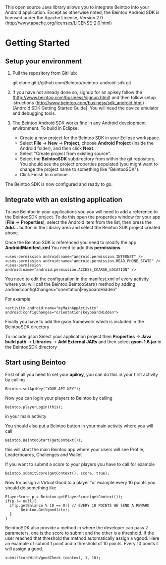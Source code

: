 This open source Java library allows you to integrate Beintoo into your Android application. Except as otherwise noted, the Beintoo Android SDK is licensed under the Apache License, Version 2.0 (http://www.apache.org/licenses/LICENSE-2.0.html)

Getting Started
===============

Setup your environment
--------------------------

1. Pull the repository from GitHub:

    git clone git://github.com/Beintoo/beintoo-android-sdk.git

2. If you have not already done so, signup for an apikey follow the (http://www.beintoo.com/business/signup.html) and then follow setup istructions (http://www.beintoo.com/business/sdk_android.html) [Android SDK Getting Started Guide]. You will need the device emulator and debugging tools.

3. The Beintoo Android SDK works fine in any Android development environment. To build in Eclipse:

	* Create a new project for the Beintoo SDK in your Eclipse workspace. 
	* Select __File__ -> __New__ -> __Project__, choose __Android Project__ (inside the Android folder), and then click __Next__.
	* Select "Create project from existing source".
	* Select the __BeintooSDK__ subdirectory from within the git repository. You should see the project properties populated (you might want to change the project name to something like "BeintooSDK").
	* Click Finish to continue.

The Beintoo SDK is now configured and ready to go.  



Integrate with an existing application
-----------

To use Beintoo in your applications you you will need to add a reference to the BeintooSDK project. To do this open the properties window for your app (__File__ -> __Properties__), select the Android item from the list, then press the __Add...__ button in the Library area and select the Beintoo SDK project created above.

Once the Beintoo SDK is referenced you need to modify the app __AndroidManifest.xml__ 
You need to add this __permissions__

	
	<uses-permission android:name="android.permission.INTERNET" />
	<uses-permission android:name="android.permission.READ_PHONE_STATE" />
	<uses-permission android:name="android.permission.ACCESS_COARSE_LOCATION" />
	                        

You need to edit the configuration in the manifest.xml of every activity where you will call the Beintoo.BeintooStart() method by adding
android:configChanges="orientation|keyboardHidden"

For example
	
	<activity android:name="myMainAppActivity" android:configChanges="orientation|keyboardHidden">
	
Finally you have to add the gson framework which is included in the BeintooSDK directory

To include gson Select your application project then __Properties__ -> __Java build path__ -> __Libraries__ -> __Add External JARs__ and then select __gson-1.6.jar__ in the BeintooSDK directory


Start using Beintoo
-----------

First of all you need to set your __apikey__, you can do this in your first activity by calling 
	
	Beintoo.setApiKey("YOUR-API-KEY");
	
Now you can login your players to Beintoo by calling 
	
	Beintoo.playerLogin(this);
	
in your main activity

You should also put a Beintoo button in your main activity where you will call 
	
	Beintoo.BeintooStart(getContext());
	
this will start the main Beintoo app where your users will see Profile, Leaderboards, Challenges and Wallet

If you want to submit a score to your players you have to call for example
	
	Beintoo.submitScore(getContext(), score, true);
	
Now for assign a Virtual Good to a player for example every 10 points you should do something like
	
	PlayerScore p = Beintoo.getPlayerScore(getContext());
	if(p != null){
 	  if(p.getBalance % 10 == 0){ // EVERY 10 POINTS WE SEND A REWARD 
      	   Beintoo.GetVgood(ctx);
   	  }
	}	
	
BeintooSDK also provide a method in where the developer can pass 2 parameters, one is the score to submit and the other is a threshold. If the user reached that threshold 
the method automatically assign a vgood.
Here an example of submit 1 point and a threshold of 10 points. Every 10 points it will assign a good.

	submitScoreWithVgoodCheck (context, 1, 10);

